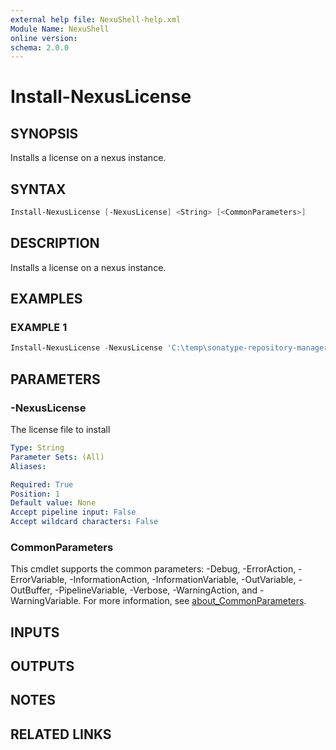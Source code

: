 ```yaml
---
external help file: NexuShell-help.xml
Module Name: NexuShell
online version:
schema: 2.0.0
---
```


# Install-NexusLicense

## SYNOPSIS

Installs a license on a nexus instance.

## SYNTAX

```powershell
Install-NexusLicense [-NexusLicense] <String> [<CommonParameters>]
```

## DESCRIPTION

Installs a license on a nexus instance.

## EXAMPLES

### EXAMPLE 1

```powershell
Install-NexusLicense -NexusLicense 'C:\temp\sonatype-repository-manager.lic'
```

## PARAMETERS

### -NexusLicense

The license file to install

```yaml
Type: String
Parameter Sets: (All)
Aliases:

Required: True
Position: 1
Default value: None
Accept pipeline input: False
Accept wildcard characters: False
```

### CommonParameters

This cmdlet supports the common parameters: -Debug, -ErrorAction, -ErrorVariable, -InformationAction, -InformationVariable, -OutVariable, -OutBuffer, -PipelineVariable, -Verbose, -WarningAction, and -WarningVariable. For more information, see [about_CommonParameters](http://go.microsoft.com/fwlink/?LinkID=113216).

## INPUTS

## OUTPUTS

## NOTES

## RELATED LINKS
